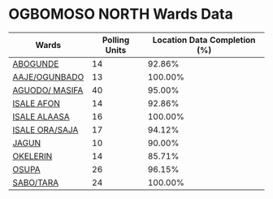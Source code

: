 
# OGBOMOSO NORTH Wards Data

| Wards | Polling Units | Location Data Completion (%) |
| ---- | ----- | ------- |
| [ABOGUNDE](./wards/18252-abogunde) | 14 | 92.86% |
| [AAJE/OGUNBADO](./wards/18253-aaje/ogunbado) | 13 | 100.00% |
| [AGUODO/ MASIFA](./wards/18254-aguodo/-masifa) | 40 | 95.00% |
| [ISALE AFON](./wards/18255-isale-afon) | 14 | 92.86% |
| [ISALE ALAASA](./wards/18256-isale-alaasa) | 16 | 100.00% |
| [ISALE ORA/SAJA](./wards/18257-isale-ora/saja) | 17 | 94.12% |
| [JAGUN](./wards/18258-jagun) | 10 | 90.00% |
| [OKELERIN](./wards/18259-okelerin) | 14 | 85.71% |
| [OSUPA](./wards/18260-osupa) | 26 | 96.15% |
| [SABO/TARA](./wards/18261-sabo/tara) | 24 | 100.00% |




